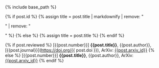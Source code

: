 {% include base_path %}

{% if post.id %}
  {% assign title = post.title | markdownify | remove: "<p>" | remove: "</p>" %}
{% else %}
  {% assign title = post.title %}
{% endif %}

{% if post.reviewed %}
  [{{post.number}}] **{{post.title}}**, {{post.author}}, [{{post.journal}}](https://doi.org/{{ post.doi }}), ArXiv: [{{post.arxiv_id}}]({{post.arxiv_link}})
{% else %}
  [{{post.number}}] **{{post.title}}**, {{post.author}}, ArXiv: [{{post.arxiv_id}}]({{post.arxiv_link}})
{% endif %}
